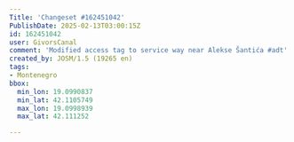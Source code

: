 ```yaml
---
Title: 'Changeset #162451042'
PublishDate: 2025-02-13T03:00:15Z
id: 162451042
user: GivorsCanal
comment: 'Modified access tag to service way near Alekse Šantića #adt'
created_by: JOSM/1.5 (19265 en)
tags:
- Montenegro
bbox:
  min_lon: 19.0990837
  min_lat: 42.1105749
  max_lon: 19.0998939
  max_lat: 42.111252

---
```

